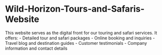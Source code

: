 # Wild-Horizon-Tours-and-Safaris-Website
This website serves as the digital front for our touring and safari services. It offers:  - Detailed tour and safari packages - Online booking and inquiries - Travel blog and destination guides - Customer testimonials - Company information and contact details
